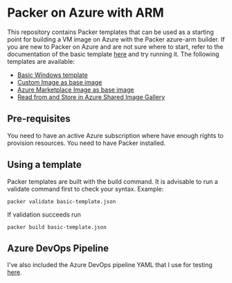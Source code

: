 # Packer on Azure with ARM
This repository contains Packer templates that can be used as a starting point for building a VM image on Azure with the Packer azure-arm builder.
If you are new to Packer on Azure and are not sure where to start, refer to the documentation of the basic template [here](basic-template/) and try running it.
The following templates are available:
- [Basic Windows template](basic-template/)
- [Custom Image as base image](image-template/)
- [Azure Marketplace Image as base image](azure-marketplace/)
- [Read from and Store in Azure Shared Image Gallery](shared-image-gallery/)

## Pre-requisites
You need to have an active Azure subscription where have enough rights to provision resources.
You need to have Packer installed.

## Using a template
Packer templates are built with the build command. It is advisable to run a validate command first to check your syntax.
Example:
``` shell
packer validate basic-template.json
```
If validation succeeds run
``` shell
packer build basic-template.json
```
## Azure DevOps Pipeline
I've also included the Azure DevOps pipeline YAML that I use for testing [here](azdo-pipelines/windows-packer-pipeline.yml).